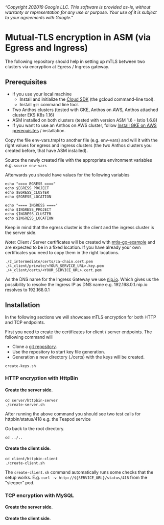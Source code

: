 *“Copyright 202019 Google LLC. This software is provided as-is, without warranty or representation for any use or purpose.*
*Your use of it is subject to your agreements with Google.”*  
# Mutual-TLS encryption in ASM (via Egress and Ingress)

The following repository should help in setting up mTLS between two clusters via encryption at Egress / Ingress 
gateway.

## Prerequisites

 - If you use your local machine
   - Install and initialize the [Cloud SDK](https://cloud.google.com/sdk/docs/quickstarts) (the gcloud command-line tool).
   - Install `git` command line tool.
 - Two Anthos clusters (tested with GKE, Anthos on AWS, Anthos attached cluster EKS K8s 1.16)
 - ASM installed on both clusters (tested with version ASM 1.6 - Istio 1.6.8)
 - If you want to use an Anthos on AWS cluster, follow 
   [Install GKE on AWS prerequisites](https://cloud.google.com/anthos/gke/docs/aws/how-to/prerequisites#anthos_gke_command-line_tool) / installation.
 
Copy the file env-vars.tmpl to another file (e.g. env-vars) and will it with the right values for egress and ingress clusters 
(the two Anthos clusters you created before, that have ASM installed). 

Source the newly created file with the appropriate environment variables e.g.
`source env-vars`

Afterwards you should have values for the following variables

```
echo "==== EGRESS ===="
echo $EGRESS_PROJECT
echo $EGRESS_CLUSTER
echo $EGRESS_LOCATION

echo "==== INGRESS ===="
echo $INGRESS_PROJECT
echo $INGRESS_CLUSTER
echo $INGRESS_LOCATION
```

Keep in mind that the egress cluster is the client and the ingress cluster is the server side.

*Note:*
Client / Server certificates will be created with [mtls-go-example](https://github.com/nicholasjackson/mtls-go-example)
and are expected to be in a fixed location. If you have already your own certificates you need to copy them in the right 
locations.

```
./2_intermediate/certs/ca-chain.cert.pem
./4_client/private/<YOUR_SERVICE_URL>.key.pem
./4_client/certs/<YOUR_SERVICE_URL>.cert.pem 
``` 

As the DNS name for the Ingress Gateway we use [nip.io](nip.io). Which gives us the possibility to resolve the
Ingress IP as DNS name e.g. 192.168.0.1.nip.io resolves to 192.168.0.1  

## Installation

In the following sections we will showcase mTLS encryption for both HTTP and TCP endpoints.

First you need to create the certificates for client / server endpoints. The following command will

 - Clone a [git repository](https://github.com/nicholasjackson/mtls-go-example). 
 - Use the repository to start key file generation.
 - Generation a new directory (./certs) with the keys will be created. 

```
create-keys.sh
```

### HTTP encryption with HttpBin   

#### Create the server side.

```
cd server/httpbin-server
./create-server.sh
```               

After running the above command you should see two test calls for httpbin/status/418 e.g. the Teapod service

Go back to the root directory.

```
cd ../..
```               

#### Create the client side.

```
cd client/httpbin-client
./create-client.sh
```               

The `create-client.sh` command automatically runs some checks that the setup works. E.g. 
`curl -v http://${SERVICE_URL}/status/418` from the "sleeper" pod.

### TCP encryption with MySQL

#### Create the server side.

#### Create the client side.
